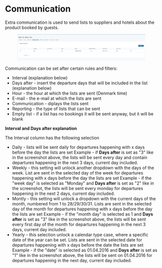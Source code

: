 # Communication

Extra communication is used to send lists to suppliers and hotels about the product booked by guests.

<figure><img src="../../.gitbook/assets/image (14) (1) (1).png" alt=""><figcaption></figcaption></figure>

Communication can be set after certain rules and filters:

* Interval (explanation below)
* Days after - insert the departure days that will be included in the list (explanation below)
* Hour - the hour at which the lists are sent (Denmark time)
* E-mail - the e-mail at which the lists are sent
* Communication - diplays the lists sent
* Reporting - the type of lists that can be sent
* Empty list - if a list has no bookings it will be sent anyway, but it will be blank

**Interval and Days after explanation**

The Interval column has the following selection

* Daily - lists will be sent daily for departures happening with x days before the day the lists are set Example - if **Days after** is set as "3" like in the screenshot above, the lists will be sent every day and contain departures happening in the next 3 days, current day included.
* Weekly - this setting will unlock another dropdown with the days of the week. List are sent in the selected day of the week for departures happening with x days before the day the lists are set Example - if the "week day" is selected as "Monday" and **Days after** is set as "2" like in the screenshot, the lists will be sent every monday for departures happening in the next 2 days, current day included.
* Montly - this setting will unlock a dropdown with the current days of the month, numbered from 1 to 28/29/30/31. Lists are sent in the selected day of the month for departures happening with x days before the day the lists are set Example - if the "month day" is selected as 1 and **Days after** is set as "3" like in the screenshot above, the lists will be sent every first day of the month for departures happening in the next 3 days, current day included.
* Yearly - this selection unlock a calendar type case, where a specific date of the year can be set. Lists are sent in the selected date for departures happening with x days before the date the lists are set Example - if the "date" is selected as 01.04.2016 and **Days after** is set as "1" like in the screenshot above, the lists will be sent on 01.04.2016 for departures happening in the next day, current day included.
